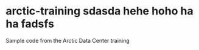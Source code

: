 # arctic-training sdasda hehe hoho ha ha fadsfs
Sample code from the Arctic Data Center training
 
 